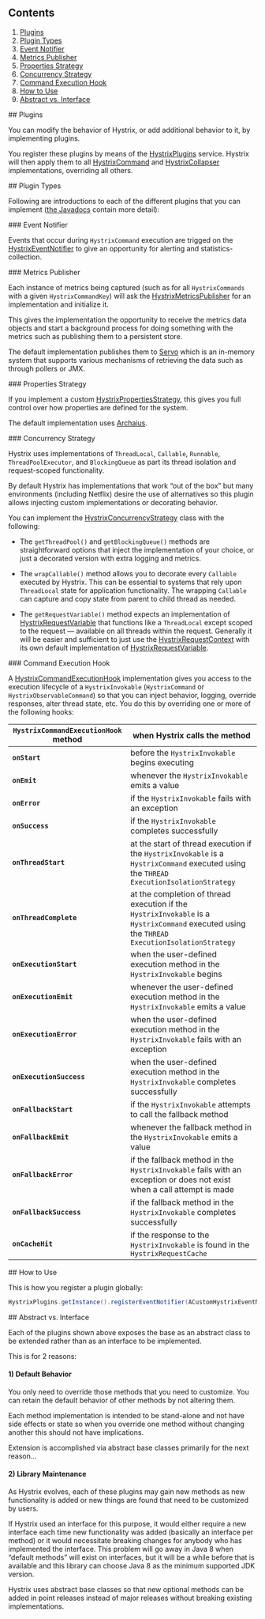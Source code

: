 ## Contents

1. <a href="#plugins">Plugins</a>
1. <a href="#plugintypes">Plugin Types</a>
  1. <a href="#eventnotifier">Event Notifier</a>
  1. <a href="#metricspublisher">Metrics Publisher</a>
  1. <a href="#propertiesstrategy">Properties Strategy</a>
  1. <a href="#concurrencystrategy">Concurrency Strategy</a>
  1. <a href="#commandexecutionhook">Command Execution Hook</a>
1. <a href="#howtouse">How to Use</a>
1. <a href="#abstractvsinterface">Abstract vs. Interface</a>

<a name="plugins" />
## Plugins

You can modify the behavior of Hystrix, or add additional behavior to it, by implementing plugins.

You register these plugins by means of the [HystrixPlugins](http://netflix.github.com/Hystrix/javadoc/index.html?com/netflix/hystrix/strategy/HystrixPlugins.html) service. Hystrix will then apply them to all [HystrixCommand](http://netflix.github.com/Hystrix/javadoc/index.html?com/netflix/hystrix/HystrixCommand.html) and [HystrixCollapser](http://netflix.github.com/Hystrix/javadoc/index.html?com/netflix/hystrix/HystrixCollapser.html) implementations, overriding all others.

<a name="plugintypes" />
## Plugin Types

Following are introductions to each of the different plugins that you can implement ([the Javadocs](http://netflix.github.com/Hystrix/javadoc/index.html) contain more detail):

<a name="eventnotifier" />
### Event Notifier

Events that occur during `HystrixCommand` execution are trigged on the [HystrixEventNotifier](http://netflix.github.com/Hystrix/javadoc/index.html?com/netflix/hystrix/strategy/eventnotifier/HystrixEventNotifier.html) to give an opportunity for alerting and statistics-collection.

<a name="metricspublisher">
### Metrics Publisher

Each instance of metrics being captured (such as for all `HystrixCommands` with a given `HystrixCommandKey`) will ask the [HystrixMetricsPublisher](http://netflix.github.com/Hystrix/javadoc/index.html?com/netflix/hystrix/strategy/metrics/HystrixMetricsPublisher.html) for an implementation and initialize it.

This gives the implementation the opportunity to receive the metrics data objects and start a background process for doing something with the metrics such as publishing them to a persistent store.

The default implementation publishes them to [Servo](https://github.com/Netflix/servo) which is an in-memory system that supports various mechanisms of retrieving the data such as through pollers or JMX.

<a name="propertiesstrategy">
### Properties Strategy

If you implement a custom [HystrixPropertiesStrategy](http://netflix.github.com/Hystrix/javadoc/index.html?com/netflix/hystrix/strategy/properties/HystrixPropertiesStrategy.html), this gives you full control over how properties are defined for the system.

The default implementation uses [Archaius](https://github.com/Netflix/archaius).

<a name="concurrencystrategy">
### Concurrency Strategy

Hystrix uses implementations of `ThreadLocal`, `Callable`, `Runnable`, `ThreadPoolExecutor`, and `BlockingQueue` as part its thread isolation and request-scoped functionality. 

By default Hystrix has implementations that work &ldquo;out of the box&rdquo; but many environments (including Netflix) desire the use of alternatives so this plugin allows injecting custom implementations or decorating behavior.

You can implement the [HystrixConcurrencyStrategy](http://netflix.github.com/Hystrix/javadoc/index.html?com/netflix/hystrix/strategy/concurrency/HystrixConcurrentStrategy.html) class with the following:

* The `getThreadPool()` and `getBlockingQueue()` methods are straightforward options that inject the implementation of your choice, or just a decorated version with extra logging and metrics.

* The `wrapCallable()` method allows you to decorate every `Callable` executed by Hystrix. This can be essential to systems that rely upon `ThreadLocal` state for application functionality. The wrapping `Callable` can capture and copy state from parent to child thread as needed.

* The `getRequestVariable()` method expects an implementation of [HystrixRequestVariable<T>](http://netflix.github.com/Hystrix/javadoc/index.html?com/netflix/hystrix/strategy/concurrency/HystrixRequestVariable.html) that functions like a `ThreadLocal` except scoped to the request &mdash; available on all threads within the request. Generally it will be easier and sufficient to just use the [HystrixRequestContext](http://netflix.github.com/Hystrix/javadoc/index.html?com/netflix/hystrix/strategy/concurrency/HystrixRequestContext.html) with its own default implementation of [HystrixRequestVariable](http://netflix.github.com/Hystrix/javadoc/index.html?com/netflix/hystrix/strategy/concurrency/HystrixRequestVariable.html).

<a name="commandexecutionhook" />
### Command Execution Hook

A [HystrixCommandExecutionHook](http://netflix.github.com/Hystrix/javadoc/index.html?com/netflix/hystrix/strategy/executionhook/HystrixCommandExecutionHook.html) implementation gives you access to the execution lifecycle of a `HystrixInvokable` (`HystrixCommand` or `HystrixObservableCommand`) so that you can inject behavior, logging, override responses, alter thread state, etc. You do this by overriding one or more of the following hooks:

<table><thead>
 <tr><th><code>HystrixCommandExecutionHook</code> method</th><th>when Hystrix calls the method</th></tr>
</thead><tbody>
 <tr><td><b><code>onStart</code></b></td><td>before the <code>HystrixInvokable</code> begins executing</td></tr>
 <tr><td><b><code>onEmit</code></b></td><td>whenever the <code>HystrixInvokable</code> emits a value</td></tr>
 <tr><td><b><code>onError</code></b></td><td>if the <code>HystrixInvokable</code> fails with an exception</td></tr>
 <tr><td><b><code>onSuccess</code></b></td><td>if the <code>HystrixInvokable</code> completes successfully</td></tr>
 <tr><td><b><code>onThreadStart</code></b></td><td>at the start of thread execution if the <code>HystrixInvokable</code> is a <code>HystrixCommand</code> executed using the <code>THREAD</code> <code>ExecutionIsolationStrategy</code></td></tr>
 <tr><td><b><code>onThreadComplete</code></b></td><td>at the completion of thread execution if the <code>HystrixInvokable</code> is a <code>HystrixCommand</code> executed using the <code>THREAD</code> <code>ExecutionIsolationStrategy</code></td></tr>
 <tr><td><b><code>onExecutionStart</code></b></td><td>when the user-defined execution method in the <code>HystrixInvokable</code> begins</td></tr>
 <tr><td><b><code>onExecutionEmit</code></b></td><td>whenever the user-defined execution method in the <code>HystrixInvokable</code> emits a value</td></tr>
 <tr><td><b><code>onExecutionError</code></b></td><td>when the user-defined execution method in the <code>HystrixInvokable</code> fails with an exception</td></tr>
 <tr><td><b><code>onExecutionSuccess</code></b></td><td>when the user-defined execution method in the <code>HystrixInvokable</code> completes successfully</td></tr>
 <tr><td><b><code>onFallbackStart</code></b></td><td>if the <code>HystrixInvokable</code> attempts to call the fallback method</td></tr>
 <tr><td><b><code>onFallbackEmit</code></b></td><td>whenever the fallback method in the <code>HystrixInvokable</code> emits a value</td></tr>
 <tr><td><b><code>onFallbackError</code></b></td><td>if the fallback method in the <code>HystrixInvokable</code> fails with an exception or does not exist when a call attempt is made</td></tr>
 <tr><td><b><code>onFallbackSuccess</code></b></td><td>if the fallback method in the <code>HystrixInvokable</code> completes successfully</td></tr>
 <tr><td><b><code>onCacheHit</code></b></td><td>if the response to the <code>HystrixInvokable</code> is found in the <code>HystrixRequestCache</code></td></tr>
</tbody></table>

<a name="howtouse" />
## How to Use

This is how you register a plugin globally:

```java
HystrixPlugins.getInstance().registerEventNotifier(ACustomHystrixEventNotifierDefaultStrategy.getInstance());
```

<a name="abstractvsinterface" />
## Abstract vs. Interface

Each of the plugins shown above exposes the base as an abstract class to be extended rather than as an interface to be implemented.

This is for 2 reasons:

#### 1) Default Behavior

You only need to override those methods that you need to customize. You can retain the default behavior of other methods by not altering them.

Each method implementation is intended to be stand-alone and not have side effects or state so when you override one method without changing another this should not have implications.

Extension is accomplished via abstract base classes primarily for the next reason...

#### 2) Library Maintenance

As Hystrix evolves, each of these plugins may gain new methods as new functionality is added or new things are found that need to be customized by users.

If Hystrix used an interface for this purpose, it would either require a new interface each time new functionality was added (basically an interface per method) or it would necessitate breaking changes for anybody who has implemented the interface. This problem will go away in Java 8 when &ldquo;default methods&rdquo; will exist on interfaces, but it will be a while before that is available and this library can choose Java 8 as the minimum supported JDK version.

Hystrix uses abstract base classes so that new optional methods can be added in point releases instead of major releases without breaking existing implementations.